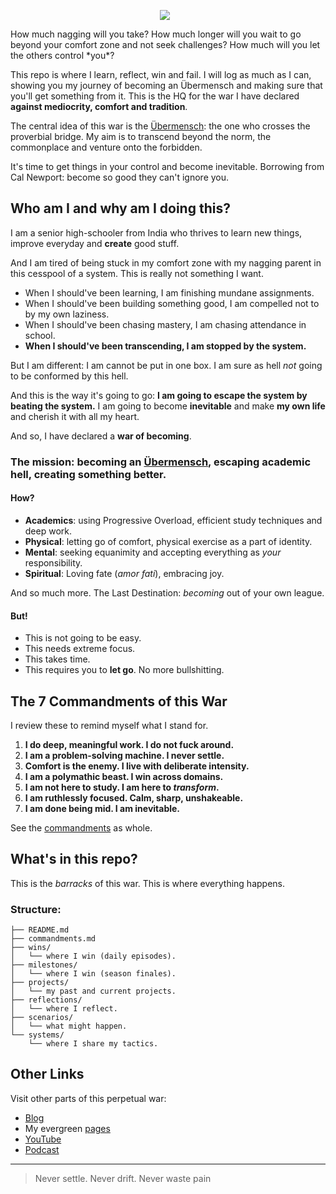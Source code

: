 <p align="center">
  <img src="https://raw.githubusercontent.com/moiSentineL/war-hq/main/assets/crop war.png" style="margin-right: 10px; vertical-align: middle">
</p>
How much nagging will you take? How much longer will you wait to go beyond your comfort zone and not seek challenges? How much will you let the others control *you*? 

This repo is where I learn, reflect, win and fail. I will log as much as I can, showing you my journey of becoming an Übermensch and making sure that you'll get something from it. This is the HQ for the war I have declared **against mediocrity, comfort and tradition**.

The central idea of this war is the [Übermensch](https://www.youtube.com/watch?v=EdNpNGqi0Ks): the one who crosses the proverbial bridge. My aim is to transcend beyond the norm, the commonplace and venture onto the forbidden. 

It's time to get things in your control and become inevitable. Borrowing from Cal Newport: become so good they can't ignore you.
## Who am I and why am I doing this?
I am a senior high-schooler from India who thrives to learn new things, improve everyday and **create** good stuff. 

And I am tired of being stuck in my comfort zone with my nagging parent in this cesspool of a system. This is really not something I want.

- When I should've been learning, I am finishing mundane assignments.
- When I should've been building something good, I am compelled not to by my own laziness.
- When I should've been chasing mastery, I am chasing attendance in school.
- **When I should've been transcending, I am stopped by the system.**

But I am different: I am cannot be put in one box. I am sure as hell *not* going to be conformed by this hell. 

And this is the way it's going to go: **I am going to escape the system by beating the system.** I am going to become **inevitable** and make **my own life** and cherish it with all my heart.

And so, I have declared a **war of becoming**. 
### The mission: becoming an [Übermensch](https://www.youtube.com/watch?v=EdNpNGqi0Ks), escaping academic hell, creating something better.

#### How?
- **Academics**: using Progressive Overload, efficient study techniques and deep work.
- **Physical**: letting go of comfort, physical exercise as a part of identity.
- **Mental**: seeking equanimity and accepting everything as *your* responsibility.
- **Spiritual**: Loving fate (*amor fati*), embracing joy.

And so much more. The Last Destination: *becoming* out of your own league.
#### But!
- This is not going to be easy.
- This needs extreme focus.
- This takes time.
- This requires you to **let go**. No more bullshitting.
## The 7 Commandments of this War 
I review these to remind myself what I stand for.

1. **I do deep, meaningful work. I do not fuck around.**  
2. **I am a problem-solving machine. I never settle.**  
3. **Comfort is the enemy. I live with deliberate intensity.**  
4. **I am a polymathic beast. I win across domains.**  
5. **I am not here to study. I am here to _transform_.**  
6. **I am ruthlessly focused. Calm, sharp, unshakeable.**  
7. **I am done being mid. I am inevitable.** 

See the [commandments](commandments.md) as whole.
## What's in this repo?
This is the *barracks* of this war. This is where everything happens.
### Structure:
```
├── README.md
├── commandments.md
├── wins/
│   └── where I win (daily episodes).
├── milestones/
│   └── where I win (season finales).
├── projects/
│   └── my past and current projects.
├── reflections/
│   └── where I reflect.
├── scenarios/
│   └── what might happen.
└── systems/
    └── where I share my tactics.
```
## Other Links
Visit other parts of this perpetual war:
- [Blog](https://nibirsan.org/blog/)
- My evergreen [pages](https://nibirsan.org/pages/)
- [YouTube](https://www.youtube.com/@nibirsankar)
- [Podcast](https://nibirsan.org/podcast)

---

> Never settle. Never drift. Never waste pain
